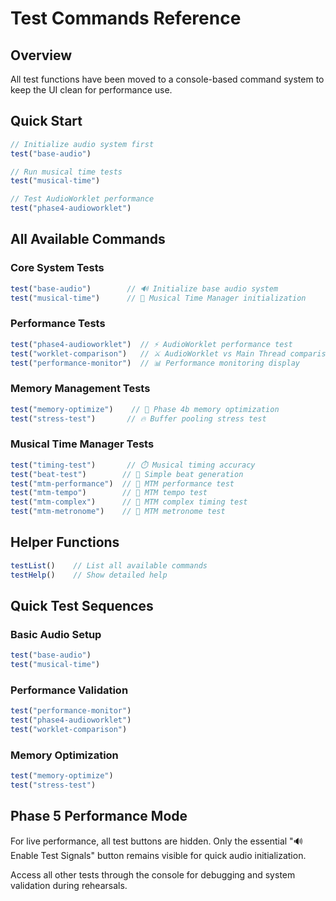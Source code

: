 # Test Commands Reference

## Overview
All test functions have been moved to a console-based command system to keep the UI clean for performance use.

## Quick Start

```javascript
// Initialize audio system first
test("base-audio")

// Run musical time tests
test("musical-time")

// Test AudioWorklet performance
test("phase4-audioworklet")
```

## All Available Commands

### Core System Tests
```javascript
test("base-audio")        // 🔊 Initialize base audio system
test("musical-time")      // 🎼 Musical Time Manager initialization
```

### Performance Tests
```javascript
test("phase4-audioworklet")  // ⚡ AudioWorklet performance test
test("worklet-comparison")   // ⚔️ AudioWorklet vs Main Thread comparison
test("performance-monitor")  // 📊 Performance monitoring display
```

### Memory Management Tests
```javascript
test("memory-optimize")    // 🧠 Phase 4b memory optimization
test("stress-test")       // 🔥 Buffer pooling stress test
```

### Musical Time Manager Tests
```javascript
test("timing-test")       // ⏱️ Musical timing accuracy
test("beat-test")        // 🥁 Simple beat generation
test("mtm-performance")  // 🚀 MTM performance test
test("mtm-tempo")        // 🎵 MTM tempo test
test("mtm-complex")      // 🎼 MTM complex timing test
test("mtm-metronome")    // 🎯 MTM metronome test
```

## Helper Functions

```javascript
testList()    // List all available commands
testHelp()    // Show detailed help
```

## Quick Test Sequences

### Basic Audio Setup
```javascript
test("base-audio")
test("musical-time")
```

### Performance Validation
```javascript
test("performance-monitor")
test("phase4-audioworklet")
test("worklet-comparison")
```

### Memory Optimization
```javascript
test("memory-optimize")
test("stress-test")
```

## Phase 5 Performance Mode

For live performance, all test buttons are hidden. Only the essential "🔊 Enable Test Signals" button remains visible for quick audio initialization.

Access all other tests through the console for debugging and system validation during rehearsals.
